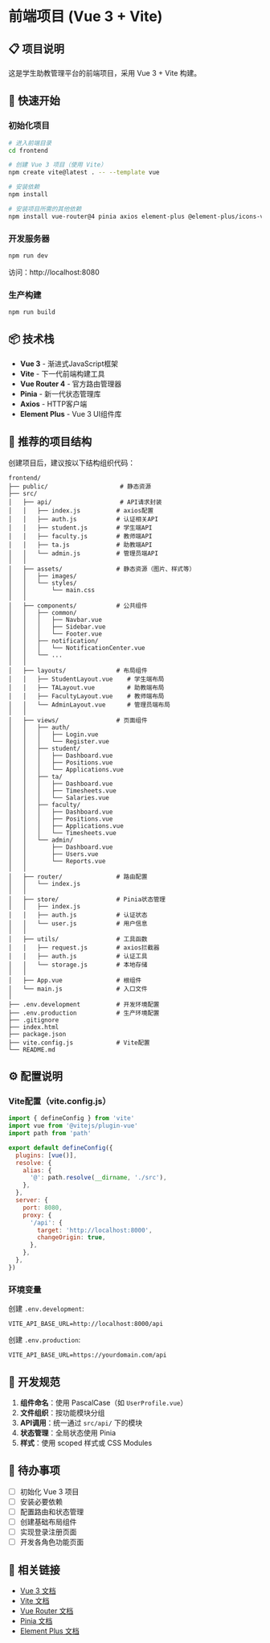 # 前端项目 (Vue 3 + Vite)

## 📋 项目说明

这是学生助教管理平台的前端项目，采用 Vue 3 + Vite 构建。

## 🚀 快速开始

### 初始化项目

```bash
# 进入前端目录
cd frontend

# 创建 Vue 3 项目（使用 Vite）
npm create vite@latest . -- --template vue

# 安装依赖
npm install

# 安装项目所需的其他依赖
npm install vue-router@4 pinia axios element-plus @element-plus/icons-vue
```

### 开发服务器

```bash
npm run dev
```

访问：http://localhost:8080

### 生产构建

```bash
npm run build
```

## 📦 技术栈

- **Vue 3** - 渐进式JavaScript框架
- **Vite** - 下一代前端构建工具
- **Vue Router 4** - 官方路由管理器
- **Pinia** - 新一代状态管理库
- **Axios** - HTTP客户端
- **Element Plus** - Vue 3 UI组件库

## 📂 推荐的项目结构

创建项目后，建议按以下结构组织代码：

```
frontend/
├── public/                    # 静态资源
├── src/
│   ├── api/                   # API请求封装
│   │   ├── index.js          # axios配置
│   │   ├── auth.js           # 认证相关API
│   │   ├── student.js        # 学生端API
│   │   ├── faculty.js        # 教师端API
│   │   ├── ta.js             # 助教端API
│   │   └── admin.js          # 管理员端API
│   │
│   ├── assets/               # 静态资源（图片、样式等）
│   │   ├── images/
│   │   └── styles/
│   │       └── main.css
│   │
│   ├── components/           # 公共组件
│   │   ├── common/
│   │   │   ├── Navbar.vue
│   │   │   ├── Sidebar.vue
│   │   │   └── Footer.vue
│   │   ├── notification/
│   │   │   └── NotificationCenter.vue
│   │   └── ...
│   │
│   ├── layouts/              # 布局组件
│   │   ├── StudentLayout.vue    # 学生端布局
│   │   ├── TALayout.vue         # 助教端布局
│   │   ├── FacultyLayout.vue    # 教师端布局
│   │   └── AdminLayout.vue      # 管理员端布局
│   │
│   ├── views/                # 页面组件
│   │   ├── auth/
│   │   │   ├── Login.vue
│   │   │   └── Register.vue
│   │   ├── student/
│   │   │   ├── Dashboard.vue
│   │   │   ├── Positions.vue
│   │   │   └── Applications.vue
│   │   ├── ta/
│   │   │   ├── Dashboard.vue
│   │   │   ├── Timesheets.vue
│   │   │   └── Salaries.vue
│   │   ├── faculty/
│   │   │   ├── Dashboard.vue
│   │   │   ├── Positions.vue
│   │   │   ├── Applications.vue
│   │   │   └── Timesheets.vue
│   │   └── admin/
│   │       ├── Dashboard.vue
│   │       ├── Users.vue
│   │       └── Reports.vue
│   │
│   ├── router/               # 路由配置
│   │   └── index.js
│   │
│   ├── store/                # Pinia状态管理
│   │   ├── index.js
│   │   ├── auth.js           # 认证状态
│   │   └── user.js           # 用户信息
│   │
│   ├── utils/                # 工具函数
│   │   ├── request.js        # axios拦截器
│   │   ├── auth.js           # 认证工具
│   │   └── storage.js        # 本地存储
│   │
│   ├── App.vue               # 根组件
│   └── main.js               # 入口文件
│
├── .env.development          # 开发环境配置
├── .env.production           # 生产环境配置
├── .gitignore
├── index.html
├── package.json
├── vite.config.js            # Vite配置
└── README.md
```

## ⚙️ 配置说明

### Vite配置（vite.config.js）

```javascript
import { defineConfig } from 'vite'
import vue from '@vitejs/plugin-vue'
import path from 'path'

export default defineConfig({
  plugins: [vue()],
  resolve: {
    alias: {
      '@': path.resolve(__dirname, './src'),
    },
  },
  server: {
    port: 8080,
    proxy: {
      '/api': {
        target: 'http://localhost:8000',
        changeOrigin: true,
      },
    },
  },
})
```

### 环境变量

创建 `.env.development`:
```
VITE_API_BASE_URL=http://localhost:8000/api
```

创建 `.env.production`:
```
VITE_API_BASE_URL=https://yourdomain.com/api
```

## 🔧 开发规范

1. **组件命名**：使用 PascalCase（如 `UserProfile.vue`）
2. **文件组织**：按功能模块分组
3. **API调用**：统一通过 `src/api/` 下的模块
4. **状态管理**：全局状态使用 Pinia
5. **样式**：使用 scoped 样式或 CSS Modules

## 📝 待办事项

- [ ] 初始化 Vue 3 项目
- [ ] 安装必要依赖
- [ ] 配置路由和状态管理
- [ ] 创建基础布局组件
- [ ] 实现登录注册页面
- [ ] 开发各角色功能页面

## 🔗 相关链接

- [Vue 3 文档](https://v3.vuejs.org/)
- [Vite 文档](https://vitejs.dev/)
- [Vue Router 文档](https://router.vuejs.org/)
- [Pinia 文档](https://pinia.vuejs.org/)
- [Element Plus 文档](https://element-plus.org/)

